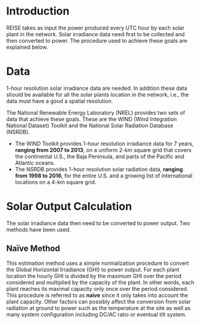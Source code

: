 # Introduction
REISE takes as input the power produced every UTC hour by each solar plant in the network. Solar irradiance data need first to be collected and then converted to power. The procedure used to achieve these goals are explained below.

# Data
1-hour resolution solar irradiance data are needed. In addition these data should be available for all the solar plants location in the network, i.e., the data must have a good a spatial resolution.

The National Renewable Energy Laboratory (NREL) provides two sets of data that achieve these goals. These are the WIND (Wind Integration National Dataset) Toolkit and the National Solar Radiation Database (NSRDB).
* The WIND Toolkit provides 1-hour resolution irradiance data for 7 years, **ranging from 2007 to 2013**, on a uniform 2-km square grid that covers the continental U.S., the Baja Peninsula, and parts of the Pacific and Atlantic oceans.
* The NSRDB provides 1-hour resolution solar radiation data, **ranging from 1998 to 2016**, for the entire U.S. and a growing list of international locations on a 4-km square grid.

# Solar Output Calculation
The solar irradiance data then need to be converted to power output. Two methods have been used.

## Naïve Method
This estimation method uses a simple normalization procedure to convert the Global Horizontal Irradiance (GHI) to power output. For each plant location the hourly GHI is divided by the maximum GHI over the period considered and multiplied by the capacity of the plant. In other words, each plant reaches its maximal capacity only once over the period considered. This procedure is referred to as **naive** since it only takes into account the plant capacity. Other factors can possibly affect the conversion from solar radiation at ground to power such as the temperature at the site as well as many system configuration including DC/AC ratio or eventual tilt system.
